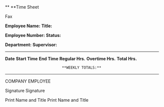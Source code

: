 ** **Time Sheet

Fax

**Employee Name:** **Title:**

**Employee Number:** **Status:**

**Department:** **Supervisor:**

  ---------- ---------------- -------------------- ------------------ ------------------- ----------------
  **Date**   **Start Time**   **End Time**         **Regular Hrs.**   **Overtime Hrs.**   **Total Hrs.**
                                                                                          
                                                                                          
                                                                                          
                                                                                          
                                                                                          
                                                                                          
                                                                                          
                                                                                          
                              **WEEKLY TOTALS:**                                          
                                                                                          
  ---------- ---------------- -------------------- ------------------ ------------------- ----------------

COMPANY EMPLOYEE

Signature Signature

Print Name and Title Print Name and Title
